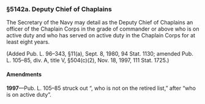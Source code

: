 ### §5142a. Deputy Chief of Chaplains ###

The Secretary of the Navy may detail as the Deputy Chief of Chaplains an officer of the Chaplain Corps in the grade of commander or above who is on active duty and who has served on active duty in the Chaplain Corps for at least eight years.

(Added Pub. L. 96–343, §11(a), Sept. 8, 1980, 94 Stat. 1130; amended Pub. L. 105–85, div. A, title V, §504(c)(2), Nov. 18, 1997, 111 Stat. 1725.)

#### Amendments ####

**1997**—Pub. L. 105–85 struck out “, who is not on the retired list,” after “who is on active duty”.